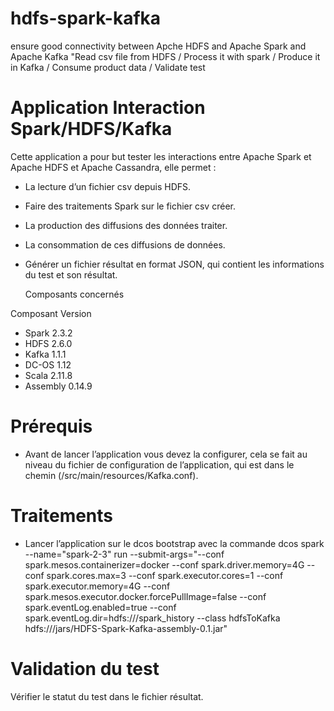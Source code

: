 # hdfs-spark-kafka
ensure good connectivity between Apche HDFS and Apache Spark and Apache Kafka "Read csv file from HDFS / Process it with spark / Produce it in Kafka / Consume product data / Validate test

#	Application Interaction Spark/HDFS/Kafka

Cette application a pour but tester les interactions entre Apache Spark et Apache HDFS et Apache Cassandra, elle permet :

-	La lecture d’un fichier csv depuis HDFS. 
-	Faire des traitements Spark sur le fichier csv créer.
-	La production des diffusions des données traiter. 
-	La consommation de ces diffusions de données. 
-	Générer un fichier résultat en format JSON, qui contient les informations du test et son résultat. 

	Composants concernés


Composant	   	Version
- Spark		2.3.2
- HDFS		2.6.0
- Kafka		1.1.1
- DC-OS		1.12
- Scala		2.11.8
- Assembly		0.14.9


# Prérequis 
-	 Avant de lancer l’application vous devez la configurer, cela se fait au niveau du fichier de configuration de l’application, qui est dans le chemin (/src/main/resources/Kafka.conf).


# Traitements 
-	Lancer l’application sur le dcos bootstrap avec la commande 
dcos spark --name="spark-2-3" run --submit-args="--conf spark.mesos.containerizer=docker --conf spark.driver.memory=4G --conf spark.cores.max=3 --conf spark.executor.cores=1 --conf spark.executor.memory=4G --conf spark.mesos.executor.docker.forcePullImage=false --conf spark.eventLog.enabled=true --conf spark.eventLog.dir=hdfs:///spark_history  --class hdfsToKafka hdfs:///jars/HDFS-Spark-Kafka-assembly-0.1.jar"
 
# Validation du test 
Vérifier le statut du test dans le fichier résultat. 
